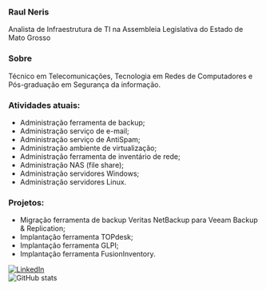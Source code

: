 ### Raul Neris  
Analista de Infraestrutura de TI na Assembleia Legislativa do Estado de Mato Grosso  
  
### Sobre
Técnico em Telecomunicações, Tecnologia em Redes de Computadores e Pós-graduação em Segurança da informação.  
  
### Atividades atuais:  
- Administração ferramenta de backup;  
- Administração serviço de e-mail;  
- Administração serviço de AntiSpam;  
- Administração ambiente de virtualização;  
- Administração ferramenta de inventário de rede;  
- Administração NAS (file share);  
- Administração servidores Windows;  
- Administração servidores Linux.  
  
### Projetos:
- Migração ferramenta de backup Veritas NetBackup para Veeam Backup & Replication;  
- Implantação ferramenta TOPdesk;  
- Implantação ferramenta GLPI;  
- Implantação ferramenta FusionInventory.  
  
[![LinkedIn](https://img.shields.io/badge/LinkedIn-0077B5?style=for-the-badge&logo=linkedin&logoColor=white)](https://www.linkedin.com/in/raul-neris-07462711b/)  
![GitHub stats](https://github-readme-stats.vercel.app/api?username=raulneris&show_icons=true&theme=radical)
